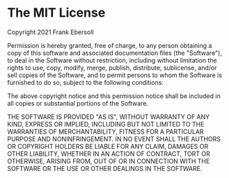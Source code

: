 The MIT License
=============================

Copyright 2021 Frank Ebersoll

Permission is hereby granted, free of charge, to any person obtaining a copy of this software
and associated documentation files (the "Software"), to deal in the Software without restriction,
including without limitation the rights to use, copy, modify, merge, publish, distribute, sublicense,
and/or sell copies of the Software, and to permit persons to whom the Software is furnished to do so,
subject to the following conditions:

The above copyright notice and this permission notice shall be included in all copies or substantial
portions of the Software.

THE SOFTWARE IS PROVIDED "AS IS", WITHOUT WARRANTY OF ANY KIND, EXPRESS OR IMPLIED, INCLUDING BUT NOT
LIMITED TO THE WARRANTIES OF MERCHANTABILITY, FITNESS FOR A PARTICULAR PURPOSE AND NONINFRINGEMENT.
IN NO EVENT SHALL THE AUTHORS OR COPYRIGHT HOLDERS BE LIABLE FOR ANY CLAIM, DAMAGES OR OTHER LIABILITY,
WHETHER IN AN ACTION OF CONTRACT, TORT OR OTHERWISE, ARISING FROM, OUT OF OR IN CONNECTION WITH THE
SOFTWARE OR THE USE OR OTHER DEALINGS IN THE SOFTWARE.
